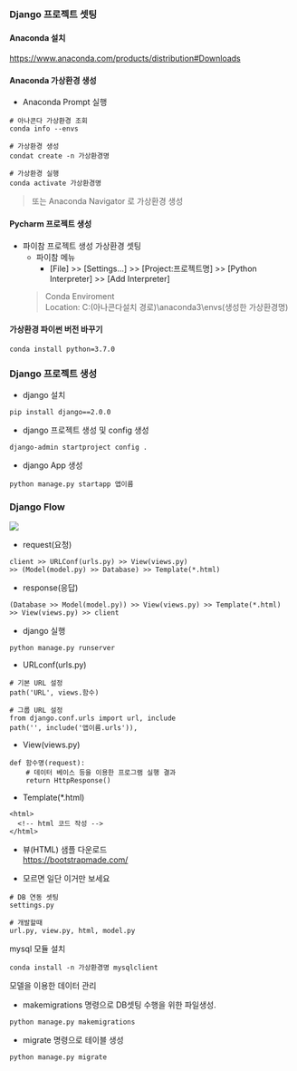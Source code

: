 ### Django 프로젝트 셋팅

#### Anaconda 설치  
https://www.anaconda.com/products/distribution#Downloads

#### Anaconda 가상환경 생성 
- Anaconda Prompt 실행
```
# 아나콘다 가상환경 조회
conda info --envs 

# 가상환경 생성
condat create -n 가상환경명 

# 가상환경 실행
conda activate 가상환경명
```
> 또는 Anaconda Navigator 로 가상환경 생성

#### Pycharm 프로젝트 생성   
- 파이참 프로젝트 생성 가상환경 셋팅
  - 파이참 메뉴
    - [File] >> [Settings...] >> [Project:프로젝트명] >>  [Python Interpreter] >> [Add Interpreter]  
  > Conda Enviroment    
  Location: C:\(아나콘다설치 경로)\anaconda3\envs\(생성한 가상환경명)   

#### 가상환경 파이썬 버전 바꾸기
```
conda install python=3.7.0
```

### Django 프로젝트 생성
- django 설치
```
pip install django==2.0.0
```

- django 프로젝트 생성 및 config 생성
```
django-admin startproject config .
```
- django App 생성
```
python manage.py startapp 앱이름
```

### Django Flow
![](img.png)

- request(요청)  
```
client >> URLConf(urls.py) >> View(views.py) 
>> (Model(model.py) >> Database) >> Template(*.html)
```
- response(응답)
```   
(Database >> Model(model.py)) >> View(views.py) >> Template(*.html) 
>> View(views.py) >> client   
```
- django 실행
```
python manage.py runserver
```

- URLconf(urls.py)
```
# 기본 URL 설정
path('URL', views.함수)

# 그룹 URL 설정
from django.conf.urls import url, include
path('', include('앱이름.urls')),

```
- View(views.py)
```
def 함수명(request):
    # 데이터 베이스 등을 이용한 프로그램 실행 결과
    return HttpResponse()
```
- Template(*.html)
```
<html>
  <!-- html 코드 작성 -->
</html>
```

- 뷰(HTML) 샘플 다운로드   
https://bootstrapmade.com/

- 모르면 일단 이거만 보세요
```
# DB 연동 셋팅
settings.py

# 개발할때
url.py, view.py, html, model.py 
```

mysql 모듈 설치
```
conda install -n 가상환경명 mysqlclient
```

모델을 이용한 데이터 관리
- makemigrations 명령으로 DB셋팅 수행을 위한 파일생성.
```
python manage.py makemigrations
```

- migrate 명령으로 테이블 생성
```
python manage.py migrate
```




